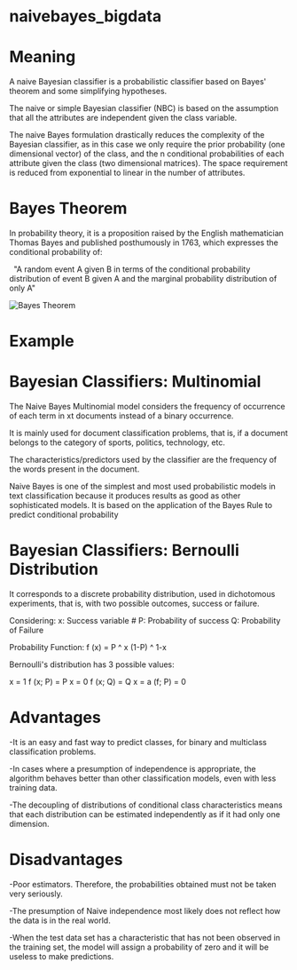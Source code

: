# naivebayes_bigdata

# Meaning
A naive Bayesian classifier is a probabilistic classifier based on Bayes' theorem and some simplifying hypotheses.

The naive or simple Bayesian classifier (NBC) is based on the assumption that all the attributes are independent given the class variable. 

The naive Bayes formulation drastically reduces the complexity of the Bayesian classifier, as in this case we only require the prior probability (one dimensional vector) of the class, and the n conditional probabilities of each attribute given the class (two dimensional matrices). The space requirement is reduced from exponential to linear in the number of attributes. 



# Bayes Theorem
In probability theory, it is a proposition raised by the English mathematician Thomas Bayes and published posthumously in 1763, which expresses the conditional probability of:

  "A random event A given B in terms of the conditional probability distribution of event B given A and the marginal probability distribution of only A"
  
 ![Bayes Theorem](https://miro.medium.com/max/1468/1*LB-G6WBuswEfpg20FMighA.png) 
 
 # Example
 
 # Bayesian Classifiers: Multinomial
The Naive Bayes Multinomial model considers the frequency of occurrence of each term in xt documents instead of a binary occurrence.

It is mainly used for document classification problems, that is, if a document belongs to the category of sports, politics, technology, etc.

The characteristics/predictors used by the classifier are the frequency of the words present in the document.

Naive Bayes is one of the simplest and most used probabilistic models in text classification because it produces results as good as other sophisticated models.
It is based on the application of the Bayes Rule to predict conditional probability

# Bayesian Classifiers: Bernoulli Distribution
It corresponds to a discrete probability distribution, used in dichotomous experiments, that is, with two possible outcomes, success or failure.

Considering:
x: Success variable #
P: Probability of success
Q: Probability of Failure

Probability Function:
f (x) = P ^ x (1-P) ^ 1-x

Bernoulli's distribution has 3 possible values:

x = 1 f (x; P) = P
x = 0 f (x; Q) = Q
x = a (f; P) = 0

# Advantages
-It is an easy and fast way to predict classes, for binary and multiclass classification problems.

-In cases where a presumption of independence is appropriate, the algorithm behaves better than other classification models, even with less training data.

-The decoupling of distributions of conditional class characteristics means that each distribution can be estimated independently as if it had only one dimension.

# Disadvantages
-Poor estimators. Therefore, the probabilities obtained must not be taken very seriously.

-The presumption of Naive independence most likely does not reflect how the data is in the real world.

-When the test data set has a characteristic that has not been observed in the training set, the model will assign a probability of zero and it will be useless to make predictions.
